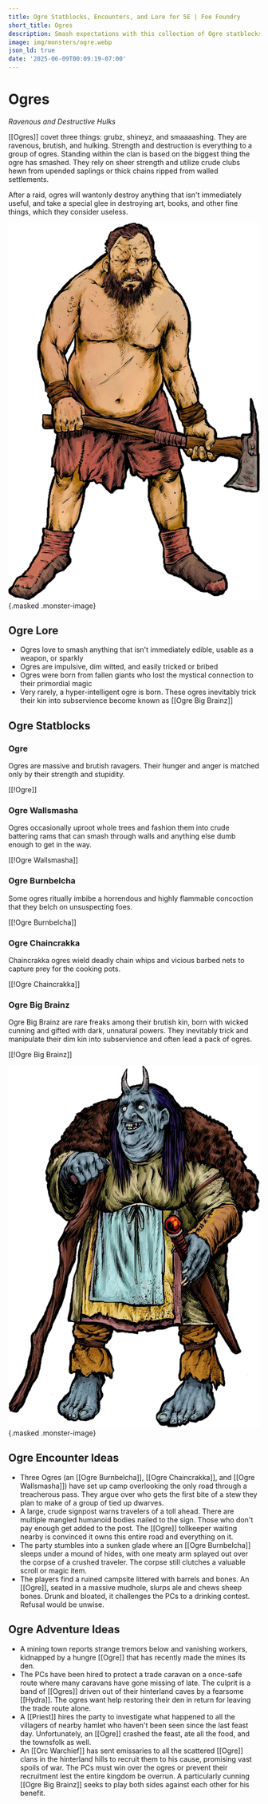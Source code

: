 ```yaml
---
title: Ogre Statblocks, Encounters, and Lore for 5E | Foe Foundry
short_title: Ogres
description: Smash expectations with this collection of Ogre statblocks and encounters. Discover unique statblocks, powers, and encounters that will knock your players out.
image: img/monsters/ogre.webp
json_ld: true
date: '2025-06-09T00:09:19-07:00'
---
```

# Ogres

*Ravenous and Destructive Hulks*

[[Ogres]] covet three things: grubz, shineyz, and smaaaashing. They are ravenous, brutish, and hulking. Strength and destruction is everything to a group of ogres. Standing within the clan is based on the biggest thing the ogre has smashed. They rely on sheer strength and utilize crude clubs hewn from upended saplings or thick chains ripped from walled settlements.  

After a raid, ogres will wantonly destroy anything that isn't immediately useful, and take a special glee in destroying art, books, and other fine things, which they consider useless.

![5E Ogre monster illustration — hulking brute wielding a massive club](../img/monsters/ogre.webp){.masked .monster-image}

## Ogre Lore

- Ogres love to smash anything that isn't immediately edible, usable as a weapon, or sparkly
- Ogres are impulsive, dim witted, and easily tricked or bribed
- Ogres were born from fallen giants who lost the mystical connection to their primordial magic
- Very rarely, a hyper-intelligent ogre is born. These ogres inevitably trick their kin into subservience become known as [[Ogre Big Brainz]]

## Ogre Statblocks

### Ogre

Ogres are massive and brutish ravagers. Their hunger and anger is matched only by their strength and stupidity.

[[!Ogre]]

### Ogre Wallsmasha

Ogres occasionally uproot whole trees and fashion them into crude battering rams that can smash through walls and anything else dumb enough to get in the way.

[[!Ogre Wallsmasha]]

### Ogre Burnbelcha

Some ogres ritually imbibe a horrendous and highly flammable concoction that they belch on unsuspecting foes.

[[!Ogre Burnbelcha]]

### Ogre Chaincrakka

Chaincrakka ogres wield deadly chain whips and vicious barbed nets to capture prey for the cooking pots.

[[!Ogre Chaincrakka]]

### Ogre Big Brainz

Ogre Big Brainz are rare freaks among their brutish kin, born with wicked cunning and gifted with dark, unnatural powers. They inevitably trick and manipulate their dim kin into subservience and often lead a pack of ogres.

[[!Ogre Big Brainz]]

![ Ogre Big Brainz - cunning ogre sorcerer manipulating dim-witted Ogres](../img/monsters/ogre-big-brainz.webp){.masked .monster-image}

## Ogre Encounter Ideas

- Three Ogres (an [[Ogre Burnbelcha]], [[Ogre Chaincrakka]], and [[Ogre Wallsmasha]]) have set up camp overlooking the only road through a treacherous pass. They argue over who gets the first bite of a stew they plan to make of a group of tied up dwarves.
- A large, crude signpost warns travelers of a toll ahead. There are multiple mangled humanoid bodies nailed to the sign. Those who don't pay enough get added to the post. The [[Ogre]] tollkeeper waiting nearby is convinced it owns this entire road and everything on it.
- The party stumbles into a sunken glade where an [[Ogre Burnbelcha]] sleeps under a mound of hides, with one meaty arm splayed out over the corpse of a crushed traveler. The corpse still clutches a valuable scroll or magic item.
- The players find a ruined campsite littered with barrels and bones. An [[Ogre]], seated in a massive mudhole, slurps ale and chews sheep bones. Drunk and bloated, it challenges the PCs to a drinking contest. Refusal would be unwise.

## Ogre Adventure Ideas

- A mining town reports strange tremors below and vanishing workers, kidnapped by a hungre [[Ogre]] that has recently made the mines its den.
- The PCs have been hired to protect a trade caravan on a once-safe route where many caravans have gone missing of late. The culprit is a band of [[Ogres]] driven out of their hinterland caves by a fearsome [[Hydra]]. The ogres want help restoring their den in return for leaving the trade route alone.
- A [[Priest]] hires the party to investigate what happened to all the villagers of nearby hamlet who haven't been seen since the last feast day. Unfortunately, an [[Ogre]] crashed the feast, ate all the food, and the townsfolk as well.
- An [[Orc Warchief]] has sent emissaries to all the scattered [[Ogre]] clans in the hinterland hills to recruit them to his cause, promising vast spoils of war. The PCs must win over the ogres or prevent their recruitment lest the entire kingdom be overrun. A particularly cunning [[Ogre Big Brainz]] seeks to play both sides against each other for his benefit.
